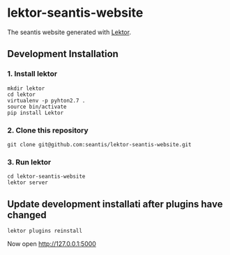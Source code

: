 # lektor-seantis-website

The seantis website generated with [Lektor](https://github.com/lektor/lektor).

## Development Installation

### 1. Install lektor

```
mkdir lektor
cd lektor
virtualenv -p pyhton2.7 .
source bin/activate
pip install Lektor
```

### 2. Clone this repository

```
git clone git@github.com:seantis/lektor-seantis-website.git
```

### 3. Run lektor

```
cd lektor-seantis-website
lektor server
```

## Update development installati after plugins have changed

```
lektor plugins reinstall
```


Now open http://127.0.0.1:5000
